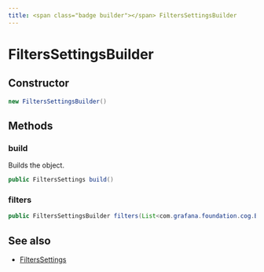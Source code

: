 ```yaml
---
title: <span class="badge builder"></span> FiltersSettingsBuilder
---
```

# <span class="badge builder"></span> FiltersSettingsBuilder

## Constructor

```java
new FiltersSettingsBuilder()
```
## Methods

### <span class="badge object-method"></span> build

Builds the object.

```java
public FiltersSettings build()
```

### <span class="badge object-method"></span> filters

```java
public FiltersSettingsBuilder filters(List<com.grafana.foundation.cog.Builder<Filter>> filters)
```

## See also

 * <span class="badge object-type-class"></span> [FiltersSettings](./object-FiltersSettings.md)
